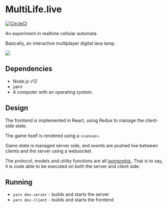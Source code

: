# MultiLife.live 
[![CircleCI](https://circleci.com/gh/jmercha/multilife/tree/master.svg?style=svg)](https://circleci.com/gh/jmercha/multilife/tree/master)

An experiment in realtime cellular automata. 

Basically, an interactive multiplayer digital lava lamp.

![](https://media.giphy.com/media/TdL2CuV1dysNnWMX8u/giphy.gif)

## Dependencies

* Node.js v12
* yarn
* A computer with an operating system.

## Design

The frontend is implemented in React, using Redux to manage the client-side state. 

The game itself is rendered using a `<canvas>`.

Game state is managed server side, and events are pushed live between clients and the server using a websocket

The protocol, models and utility functions are all [isomorphic](https://en.wikipedia.org/wiki/Isomorphic_JavaScript). That is to say, it is code able to be executed on both the server and client side.

## Running

* `yarn dev-server` - builds and starts the server
* `yarn dev-client` - builds and starts the frontend

